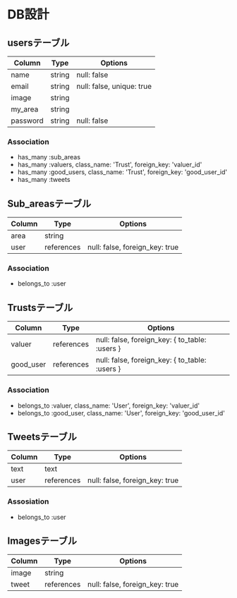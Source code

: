 # DB設計

##  usersテーブル
|Column|Type|Options|
|------|----|-------|
|name|string|null: false|
|email|string|null: false, unique: true|
|image|string||
|my_area|string||
|password|string|null: false|
### Association
- has_many :sub_areas
- has_many :valuers, class_name: 'Trust', foreign_key: 'valuer_id'
- has_many :good_users, class_name: 'Trust', foreign_key: 'good_user_id'
- has_many :tweets

## Sub_areasテーブル
|Column|Type|Options|
|------|----|-------|
|area|string||
|user|references|null: false, foreign_key: true|
### Association
- belongs_to :user

## Trustsテーブル
|Column|Type|Options|
|------|----|-------|
|valuer|references|null: false, foreign_key: { to_table: :users }|
|good_user|references|null: false, foreign_key: { to_table: :users }|
### Association
- belongs_to :valuer, class_name: 'User', foreign_key: 'valuer_id'
- belongs_to :good_user, class_name: 'User', foreign_key: 'good_user_id'

## Tweetsテーブル
|Column|Type|Options|
|------|----|-------|
|text|text||
|user|references|null: false, foreign_key: true|
### Assosiation
- belongs_to :user

## Imagesテーブル
|Column|Type|Options|
|------|----|-------|
|image|string||
|tweet|references|null: false, foreign_key: true|